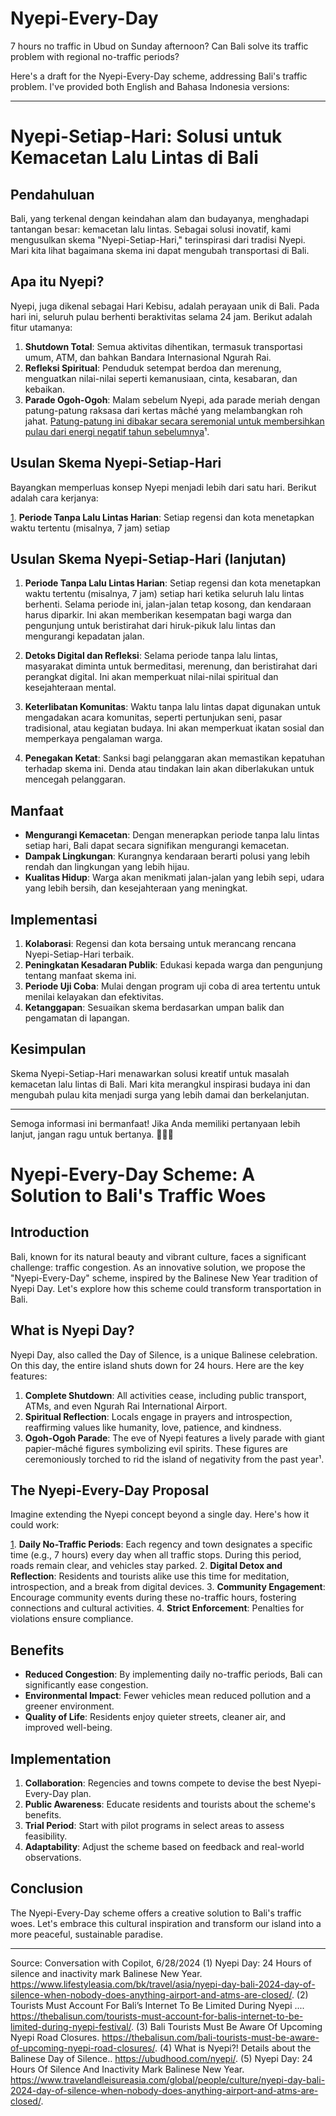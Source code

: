 # Nyepi-Every-Day
7 hours no traffic in Ubud on Sunday afternoon? Can Bali solve its traffic problem with regional no-traffic periods?

Here's a draft for the Nyepi-Every-Day scheme, addressing Bali's traffic problem. I've provided both English and Bahasa Indonesia versions:

---

# Nyepi-Setiap-Hari: Solusi untuk Kemacetan Lalu Lintas di Bali

## Pendahuluan
Bali, yang terkenal dengan keindahan alam dan budayanya, menghadapi tantangan besar: kemacetan lalu lintas. Sebagai solusi inovatif, kami mengusulkan skema "Nyepi-Setiap-Hari," terinspirasi dari tradisi Nyepi. Mari kita lihat bagaimana skema ini dapat mengubah transportasi di Bali.

## Apa itu Nyepi?
Nyepi, juga dikenal sebagai Hari Kebisu, adalah perayaan unik di Bali. Pada hari ini, seluruh pulau berhenti beraktivitas selama 24 jam. Berikut adalah fitur utamanya:

1. **Shutdown Total**: Semua aktivitas dihentikan, termasuk transportasi umum, ATM, dan bahkan Bandara Internasional Ngurah Rai.
2. **Refleksi Spiritual**: Penduduk setempat berdoa dan merenung, menguatkan nilai-nilai seperti kemanusiaan, cinta, kesabaran, dan kebaikan.
3. **Parade Ogoh-Ogoh**: Malam sebelum Nyepi, ada parade meriah dengan patung-patung raksasa dari kertas mâché yang melambangkan roh jahat. [Patung-patung ini dibakar secara seremonial untuk membersihkan pulau dari energi negatif tahun sebelumnya](https://www.lifestyleasia.com/bk/travel/asia/nyepi-day-bali-2024-day-of-silence-when-nobody-does-anything-airport-and-atms-are-closed/)¹.

## Usulan Skema Nyepi-Setiap-Hari
Bayangkan memperluas konsep Nyepi menjadi lebih dari satu hari. Berikut adalah cara kerjanya:

[1](https://www.lifestyleasia.com/bk/travel/asia/nyepi-day-bali-2024-day-of-silence-when-nobody-does-anything-airport-and-atms-are-closed/). **Periode Tanpa Lalu Lintas Harian**: Setiap regensi dan kota menetapkan waktu tertentu (misalnya, 7 jam) setiap


## Usulan Skema Nyepi-Setiap-Hari (lanjutan)

1. **Periode Tanpa Lalu Lintas Harian**: Setiap regensi dan kota menetapkan waktu tertentu (misalnya, 7 jam) setiap hari ketika seluruh lalu lintas berhenti. Selama periode ini, jalan-jalan tetap kosong, dan kendaraan harus diparkir. Ini akan memberikan kesempatan bagi warga dan pengunjung untuk beristirahat dari hiruk-pikuk lalu lintas dan mengurangi kepadatan jalan.

2. **Detoks Digital dan Refleksi**: Selama periode tanpa lalu lintas, masyarakat diminta untuk bermeditasi, merenung, dan beristirahat dari perangkat digital. Ini akan memperkuat nilai-nilai spiritual dan kesejahteraan mental.

3. **Keterlibatan Komunitas**: Waktu tanpa lalu lintas dapat digunakan untuk mengadakan acara komunitas, seperti pertunjukan seni, pasar tradisional, atau kegiatan budaya. Ini akan memperkuat ikatan sosial dan memperkaya pengalaman warga.

4. **Penegakan Ketat**: Sanksi bagi pelanggaran akan memastikan kepatuhan terhadap skema ini. Denda atau tindakan lain akan diberlakukan untuk mencegah pelanggaran.

## Manfaat

- **Mengurangi Kemacetan**: Dengan menerapkan periode tanpa lalu lintas setiap hari, Bali dapat secara signifikan mengurangi kemacetan.
- **Dampak Lingkungan**: Kurangnya kendaraan berarti polusi yang lebih rendah dan lingkungan yang lebih hijau.
- **Kualitas Hidup**: Warga akan menikmati jalan-jalan yang lebih sepi, udara yang lebih bersih, dan kesejahteraan yang meningkat.

## Implementasi

1. **Kolaborasi**: Regensi dan kota bersaing untuk merancang rencana Nyepi-Setiap-Hari terbaik.
2. **Peningkatan Kesadaran Publik**: Edukasi kepada warga dan pengunjung tentang manfaat skema ini.
3. **Periode Uji Coba**: Mulai dengan program uji coba di area tertentu untuk menilai kelayakan dan efektivitas.
4. **Ketanggapan**: Sesuaikan skema berdasarkan umpan balik dan pengamatan di lapangan.

## Kesimpulan

Skema Nyepi-Setiap-Hari menawarkan solusi kreatif untuk masalah kemacetan lalu lintas di Bali. Mari kita merangkul inspirasi budaya ini dan mengubah pulau kita menjadi surga yang lebih damai dan berkelanjutan.

---

Semoga informasi ini bermanfaat! Jika Anda memiliki pertanyaan lebih lanjut, jangan ragu untuk bertanya. 🌴🚗🌿


# Nyepi-Every-Day Scheme: A Solution to Bali's Traffic Woes

## Introduction
Bali, known for its natural beauty and vibrant culture, faces a significant challenge: traffic congestion. As an innovative solution, we propose the "Nyepi-Every-Day" scheme, inspired by the Balinese New Year tradition of Nyepi Day. Let's explore how this scheme could transform transportation in Bali.

## What is Nyepi Day?
Nyepi Day, also called the Day of Silence, is a unique Balinese celebration. On this day, the entire island shuts down for 24 hours. Here are the key features:

1. **Complete Shutdown**: All activities cease, including public transport, ATMs, and even Ngurah Rai International Airport.
2. **Spiritual Reflection**: Locals engage in prayers and introspection, reaffirming values like humanity, love, patience, and kindness.
3. **Ogoh-Ogoh Parade**: The eve of Nyepi features a lively parade with giant papier-mâché figures symbolizing evil spirits. These figures are ceremoniously torched to rid the island of negativity from the past year¹.

## The Nyepi-Every-Day Proposal
Imagine extending the Nyepi concept beyond a single day. Here's how it could work:

[1](https://www.lifestyleasia.com/bk/travel/asia/nyepi-day-bali-2024-day-of-silence-when-nobody-does-anything-airport-and-atms-are-closed/). **Daily No-Traffic Periods**: Each regency and town designates a specific time (e.g., 7 hours) every day when all traffic stops. During this period, roads remain clear, and vehicles stay parked.
2. **Digital Detox and Reflection**: Residents and tourists alike use this time for meditation, introspection, and a break from digital devices.
3. **Community Engagement**: Encourage community events during these no-traffic hours, fostering connections and cultural activities.
4. **Strict Enforcement**: Penalties for violations ensure compliance.

## Benefits
- **Reduced Congestion**: By implementing daily no-traffic periods, Bali can significantly ease congestion.
- **Environmental Impact**: Fewer vehicles mean reduced pollution and a greener environment.
- **Quality of Life**: Residents enjoy quieter streets, cleaner air, and improved well-being.

## Implementation
1. **Collaboration**: Regencies and towns compete to devise the best Nyepi-Every-Day plan.
2. **Public Awareness**: Educate residents and tourists about the scheme's benefits.
3. **Trial Period**: Start with pilot programs in select areas to assess feasibility.
4. **Adaptability**: Adjust the scheme based on feedback and real-world observations.

## Conclusion
The Nyepi-Every-Day scheme offers a creative solution to Bali's traffic woes. Let's embrace this cultural inspiration and transform our island into a more peaceful, sustainable paradise.

---





Source: Conversation with Copilot, 6/28/2024
(1) Nyepi Day: 24 Hours of silence and inactivity mark Balinese New Year. https://www.lifestyleasia.com/bk/travel/asia/nyepi-day-bali-2024-day-of-silence-when-nobody-does-anything-airport-and-atms-are-closed/.
(2) Tourists Must Account For Bali’s Internet To Be Limited During Nyepi .... https://thebalisun.com/tourists-must-account-for-balis-internet-to-be-limited-during-nyepi-festival/.
(3) Bali Tourists Must Be Aware Of Upcoming Nyepi Road Closures. https://thebalisun.com/bali-tourists-must-be-aware-of-upcoming-nyepi-road-closures/.
(4) What is Nyepi?! Details about the Balinese Day of Silence.. https://ubudhood.com/nyepi/.
(5) Nyepi Day: 24 Hours Of Silence And Inactivity Mark Balinese New Year. https://www.travelandleisureasia.com/global/people/culture/nyepi-day-bali-2024-day-of-silence-when-nobody-does-anything-airport-and-atms-are-closed/.
